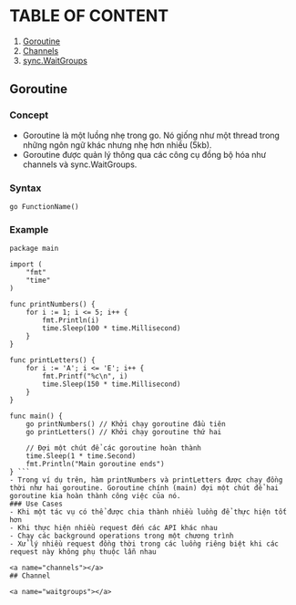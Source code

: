 # TABLE OF CONTENT
1. [ Goroutine ](#goroutine)
2. [ Channels ](#channels)
2. [ sync.WaitGroups ](#waitgroups)

<a name="goroutine"></a>
## Goroutine
### Concept 
- Goroutine là một luồng nhẹ trong go. Nó giống như một thread trong những ngôn ngữ khác nhưng nhẹ hơn nhiều (5kb).
- Goroutine được quản lý thông qua các công cụ đồng bộ hóa như channels và sync.WaitGroups.
### Syntax
``` go FunctionName() ```
### Example
```
package main

import (
    "fmt"
    "time"
)

func printNumbers() {
    for i := 1; i <= 5; i++ {
        fmt.Println(i)
        time.Sleep(100 * time.Millisecond)
    }
}

func printLetters() {
    for i := 'A'; i <= 'E'; i++ {
        fmt.Printf("%c\n", i)
        time.Sleep(150 * time.Millisecond)
    }
}

func main() {
    go printNumbers() // Khởi chạy goroutine đầu tiên
    go printLetters() // Khởi chạy goroutine thứ hai

    // Đợi một chút để các goroutine hoàn thành
    time.Sleep(1 * time.Second)
    fmt.Println("Main goroutine ends")
} ```
- Trong ví dụ trên, hàm printNumbers và printLetters được chạy đồng thời như hai goroutine. Goroutine chính (main) đợi một chút để hai goroutine kia hoàn thành công việc của nó. 
### Use Cases
- Khi một tác vụ có thể được chia thành nhiều luồng để thực hiện tốt hơn
- Khi thực hiện nhiều request đến các API khác nhau
- Chạy các background operations trong một chương trình
- Xử lý nhiều request đồng thời trong các luồng riêng biệt khi các request này không phụ thuộc lẫn nhau

<a name="channels"></a>
## Channel

<a name="waitgroups"></a>